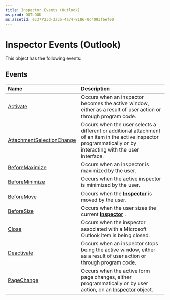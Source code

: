 ```yaml
---
title: Inspector Events (Outlook)
ms.prod: OUTLOOK
ms.assetid: ec37723d-3a35-4a74-8186-0d4093f6ef00
---
```



# Inspector Events (Outlook)
This object has the following events:

## Events



|**Name**|**Description**|
|:-----|:-----|
|[Activate](inspector-activate-event-outlook.md)|Occurs when an inspector becomes the active window, either as a result of user action or through program code. |
|[AttachmentSelectionChange](inspector-attachmentselectionchange-event-outlook.md)|Occurs when the user selects a different or additional attachment of an item in the active inspector programmatically or by interacting with the user interface.|
|[BeforeMaximize](inspector-beforemaximize-event-outlook.md)|Occurs when an inspector is maximized by the user.|
|[BeforeMinimize](inspector-beforeminimize-event-outlook.md)|Occurs when the active inspector is minimized by the user.|
|[BeforeMove](inspector-beforemove-event-outlook.md)|Occurs when the  **[Inspector](inspector-object-outlook.md)** is moved by the user.|
|[BeforeSize](inspector-beforesize-event-outlook.md)|Occurs when the user sizes the current  **[Inspector](inspector-object-outlook.md)** .|
|[Close](inspector-close-event-outlook.md)|Occurs when the inspector associated with a Microsoft Outlook item is being closed.|
|[Deactivate](inspector-deactivate-event-outlook.md)|Occurs when an inspector stops being the active window, either as a result of user action or through program code.|
|[PageChange](inspector-pagechange-event-outlook.md)|Occurs when the active form page changes, either programmatically or by user action, on an [Inspector](inspector-object-outlook.md) object.|


